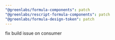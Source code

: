 ```yaml
---
"@greenlabs/formula-components": patch
"@greenlabs/rescript-formula-components": patch
"@greenlabs/formula-design-token": patch
---
```


fix build issue on consumer

